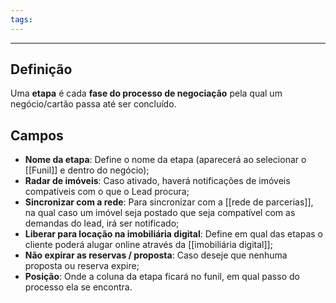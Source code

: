 ```yaml
---
tags:
---
```

---
## Definição

Uma **etapa** é cada **fase do processo de negociação** pela qual um negócio/cartão passa até ser concluído.
## Campos

- **Nome da etapa**: Define o nome da etapa (aparecerá ao selecionar o [[Funil]] e dentro do negócio);
- **Radar de imóveis**: Caso ativado, haverá notificações de imóveis compatíveis com o que o Lead procura;
- **Sincronizar com a rede**: Para sincronizar com a [[rede de parcerias]], na qual caso um imóvel seja postado que seja compatível com as demandas do lead, irá ser notificado;
- **Liberar para locação na imobiliária digital**: Define em qual das etapas o cliente poderá alugar online através da [[imobiliária digital]];
- **Não expirar as reservas / proposta**: Caso deseje que nenhuma proposta ou reserva expire;
- **Posição**: Onde a coluna da etapa ficará no funil, em qual passo do processo ela se encontra.